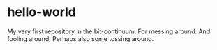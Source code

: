 # hello-world
My very first repository in the bit-continuum. For messing around. And fooling around. Perhaps also some tossing around.
